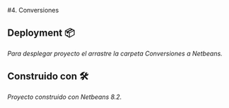 #4. Conversiones

## Deployment 📦

_Para desplegar proyecto el arrastre la carpeta Conversiones a Netbeans._

## Construido con 🛠️

_Proyecto construido con Netbeans 8.2._
